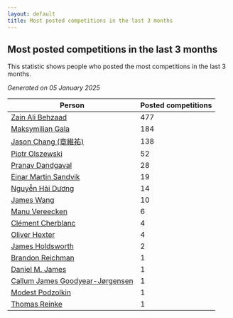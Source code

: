 ```yaml
---
layout: default
title: Most posted competitions in the last 3 months
---
```

## Most posted competitions in the last 3 months
This statistic shows people who posted the most competitions in the last 3 months.

*Generated on 05 January 2025*

| Person | Posted competitions |
| --- | --- |
| [Zain Ali Behzaad](https://www.worldcubeassociation.org/persons/2019BEHZ01) | 477 |
| [Maksymilian Gala](https://www.worldcubeassociation.org/persons/2022GALA01) | 184 |
| [Jason Chang (章維祐)](https://www.worldcubeassociation.org/persons/2023CHAN15) | 138 |
| [Piotr Olszewski](https://www.worldcubeassociation.org/persons/2013OLSZ02) | 52 |
| [Pranav Dandgaval](https://www.worldcubeassociation.org/persons/2017DAND01) | 28 |
| [Einar Martin Sandvik](https://www.worldcubeassociation.org/persons/2018SAND22) | 19 |
| [Nguyễn Hải Dương](https://www.worldcubeassociation.org/persons/2018DUON07) | 14 |
| [James Wang](https://www.worldcubeassociation.org/persons/2015WANG87) | 10 |
| [Manu Vereecken](https://www.worldcubeassociation.org/persons/2010VERE01) | 6 |
| [Clément Cherblanc](https://www.worldcubeassociation.org/persons/2014CHER05) | 4 |
| [Oliver Hexter](https://www.worldcubeassociation.org/persons/2022HEXT01) | 4 |
| [James Holdsworth](https://www.worldcubeassociation.org/persons/2015HOLD01) | 2 |
| [Brandon Reichman](https://www.worldcubeassociation.org/persons/2015REIC02) | 1 |
| [Daniel M. James](https://www.worldcubeassociation.org/persons/2012JAME04) | 1 |
| [Callum James Goodyear-Jørgensen](https://www.worldcubeassociation.org/persons/2012GOOD02) | 1 |
| [Modest Podzolkin](https://www.worldcubeassociation.org/persons/2017PODZ01) | 1 |
| [Thomas Reinke](https://www.worldcubeassociation.org/persons/2018REIN04) | 1 |
